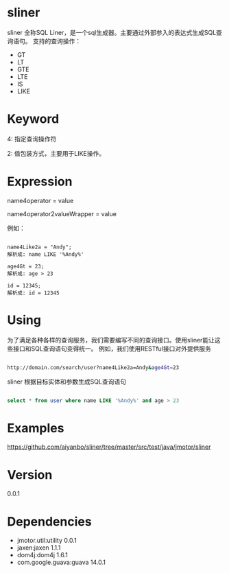 sliner
======

sliner 全称SQL Liner，是一个sql生成器。主要通过外部参入的表达式生成SQL查询语句。
支持的查询操作：

 - GT
 - LT
 - GTE
 - LTE
 - IS
 - LIKE

Keyword
======

4: 指定查询操作符

2: 值包装方式，主要用于LIKE操作。

Expression
======

name4operator = value

name4operator2valueWrapper = value

例如：

```

name4Like2a = "Andy";
解析成: name LIKE '%Andy%'

age4Gt = 23;
解析成: age > 23

id = 12345;
解析成: id = 12345

```
Using
======
为了满足各种各样的查询服务，我们需要编写不同的查询接口。使用sliner能让这些接口和SQL查询语句变得统一。
例如，我们使用RESTful接口对外提供服务

```sh

http://domain.com/search/user?name4Like2a=Andy&age4Gt=23

```

sliner 根据目标实体和参数生成SQL查询语句

```sql

select * from user where name LIKE '%Andy%' and age > 23

```

Examples
======
https://github.com/aiyanbo/sliner/tree/master/src/test/java/jmotor/sliner

Version
=====
0.0.1

Dependencies
=======
 - jmotor.util:utility 0.0.1
 - jaxen:jaxen 1.1.1
 - dom4j:dom4j 1.6.1
 - com.google.guava:guava 14.0.1
